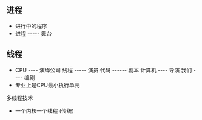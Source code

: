 ## 进程

- 进行中的程序
- 进程 -----  舞台



## 线程

- CPU ---- 演绎公司    线程 ----- 演员   代码 ------ 剧本    计算机 ---- 导演    我们  ----  编剧
- 专业上是CPU最小执行单元



多线程技术

- 一个内核一个线程 (传统)